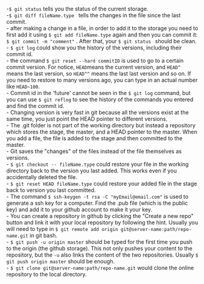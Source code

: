 ﻿\-```$ git status``` tells you the status of the current storage.  
\-```$ git diff fileName.type ``` tells the changes in the file since the last commit.  
\- after making a change in a file, in order to add it to the storage you need to first add it using ```$ git add fileName.type``` again and then you can commit it: ```$ git commit -m "comment"``` . After that, your ```$ git status ``` should be clean.  
\- ```$ git log``` could show you the history of the versions, including their commit id.  
\- the command ```$ git reset --hard commitID``` is used to go to a certain commit version. For notice, ```HEAD```means the current version, and ```HEAD^``` means the last version, so ```HEAD^^``` means the last last version and so on. If you need to restore to many versions ago, you can type in an actual number like ```HEAD~100```.  
\- Commit id in the 'future' cannot be seen in the ```$ git log``` command, but you can use ```$ git reflog``` to see the history of the commands you entered and find the commit id.  
\- Changing version is very fast in git because all the versions exist at the same time, you just point the HEAD pointer to different versions.  
\- The .git folder is not part of the working directory but instead a repository which stores the stage, the master, and a HEAD pointer to the master. When you add a file, the file is added to the stage and then committed to the master.  
\- Git saves the "changes" of the files instead of the file themselves as versions.  
\- ```$ git checkout -- fileName.type``` could restore your file in the working directory back to the version you last added. This works even if you accidentally deleted the file.  
\- ```$ git reset HEAD fileName.type``` could restore your added file in the stage back to version you last committed.  
\- The command ```$ ssh-keygen -t rsa -C "myEmail@email.com"``` is used to generate a ssh key for a computer. Find the .pub file (which is the public key) and add it to your github account to make it your key.  
\- You can create a repository in github by clicking the "Create a new repo" button and link it with your local repository by following the hint. Usually you will need to type in ```$ git remote add origin git@server-name:path/repo-name.git``` in git bash.  
\- ```$ git push -u origin master``` should be typed for the first time you push to the origin (the github storage). This not only pushes your content to the repository, but the ```-u``` also links the content of the two repositories. Usually ```$ git push origin master``` should be enough.  
\- ```$ git clone git@server-name:path/repo-name.git``` would clone the online repository to the local directory. 
